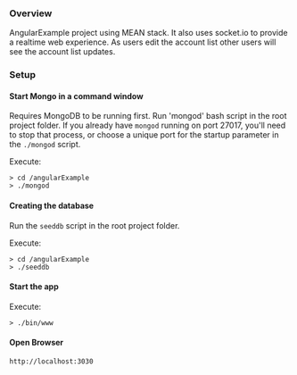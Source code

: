 ### Overview
AngularExample project using MEAN stack. It also uses socket.io to provide a realtime web experience.
As users edit the account list other users will see the account list updates.

### Setup
#### Start Mongo in a command window
Requires MongoDB to be running first. 
Run 'mongod' bash script in the root project folder. 
If you already have `mongod` running on port 27017, you'll need to stop that 
process, or choose a unique port for the startup parameter in the `./mongod` script.

Execute:

```
> cd /angularExample
> ./mongod
```

#### Creating the database
Run the `seeddb` script in the root project folder.

Execute:
```
> cd /angularExample
> ./seeddb
```

#### Start the app
Execute:
```
> ./bin/www
```

#### Open Browser
`http://localhost:3030`









